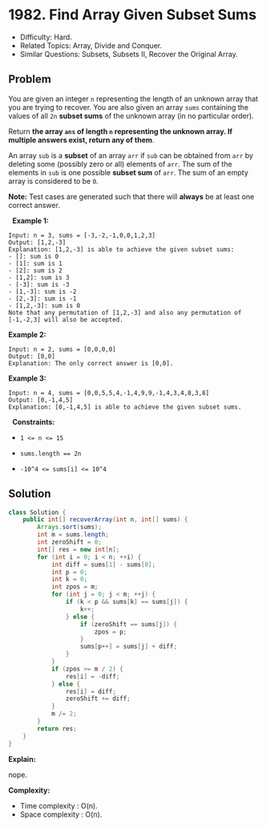 # 1982. Find Array Given Subset Sums

- Difficulty: Hard.
- Related Topics: Array, Divide and Conquer.
- Similar Questions: Subsets, Subsets II, Recover the Original Array.

## Problem

You are given an integer ```n``` representing the length of an unknown array that you are trying to recover. You are also given an array ```sums``` containing the values of all ```2n``` **subset sums** of the unknown array (in no particular order).

Return **the array **```ans```** of length **```n```** representing the unknown array. If **multiple** answers exist, return **any** of them**.

An array ```sub``` is a **subset** of an array ```arr``` if ```sub``` can be obtained from ```arr``` by deleting some (possibly zero or all) elements of ```arr```. The sum of the elements in ```sub``` is one possible **subset sum** of ```arr```. The sum of an empty array is considered to be ```0```.

**Note:** Test cases are generated such that there will **always** be at least one correct answer.

 
**Example 1:**

```
Input: n = 3, sums = [-3,-2,-1,0,0,1,2,3]
Output: [1,2,-3]
Explanation: [1,2,-3] is able to achieve the given subset sums:
- []: sum is 0
- [1]: sum is 1
- [2]: sum is 2
- [1,2]: sum is 3
- [-3]: sum is -3
- [1,-3]: sum is -2
- [2,-3]: sum is -1
- [1,2,-3]: sum is 0
Note that any permutation of [1,2,-3] and also any permutation of [-1,-2,3] will also be accepted.
```

**Example 2:**

```
Input: n = 2, sums = [0,0,0,0]
Output: [0,0]
Explanation: The only correct answer is [0,0].
```

**Example 3:**

```
Input: n = 4, sums = [0,0,5,5,4,-1,4,9,9,-1,4,3,4,8,3,8]
Output: [0,-1,4,5]
Explanation: [0,-1,4,5] is able to achieve the given subset sums.
```

 
**Constraints:**


	
- ```1 <= n <= 15```
	
- ```sums.length == 2n```
	
- ```-10^4 <= sums[i] <= 10^4```



## Solution

```java
class Solution {
    public int[] recoverArray(int n, int[] sums) {
        Arrays.sort(sums);
        int m = sums.length;
        int zeroShift = 0;
        int[] res = new int[n];
        for (int i = 0; i < n; ++i) {
            int diff = sums[1] - sums[0];
            int p = 0;
            int k = 0;
            int zpos = m;
            for (int j = 0; j < m; ++j) {
                if (k < p && sums[k] == sums[j]) {
                    k++;
                } else {
                    if (zeroShift == sums[j]) {
                        zpos = p;
                    }
                    sums[p++] = sums[j] + diff;
                }
            }
            if (zpos >= m / 2) {
                res[i] = -diff;
            } else {
                res[i] = diff;
                zeroShift += diff;
            }
            m /= 2;
        }
        return res;
    }
}
```

**Explain:**

nope.

**Complexity:**

* Time complexity : O(n).
* Space complexity : O(n).
